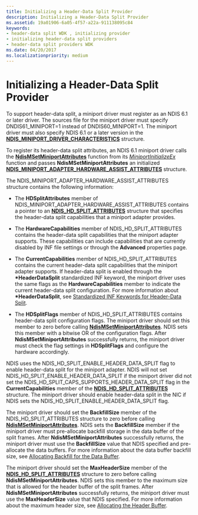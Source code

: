 ```yaml
---
title: Initializing a Header-Data Split Provider
description: Initializing a Header-Data Split Provider
ms.assetid: 19a01906-6a05-4f57-a22a-911138095c84
keywords:
- header-data split WDK , initializing provider
- initializing header-data split providers
- header-data split providers WDK
ms.date: 04/20/2017
ms.localizationpriority: medium
---
```


# Initializing a Header-Data Split Provider





To support header-data split, a miniport driver must register as an NDIS 6.1 or later driver. The sources file for the miniport driver must specify DNDIS61\_MINIPORT=1 instead of DNDIS60\_MINIPORT=1. The miniport driver must also specify NDIS 6.1 or a later version in the [**NDIS\_MINIPORT\_DRIVER\_CHARACTERISTICS**](https://msdn.microsoft.com/library/windows/hardware/ff565958) structure.

To register its header-data split attributes, an NDIS 6.1 miniport driver calls the [**NdisMSetMiniportAttributes**](https://msdn.microsoft.com/library/windows/hardware/ff563672) function from its [*MiniportInitializeEx*](https://msdn.microsoft.com/library/windows/hardware/ff559389) function and passes **NdisMSetMiniportAttributes** an initialized [**NDIS\_MINIPORT\_ADAPTER\_HARDWARE\_ASSIST\_ATTRIBUTES**](https://msdn.microsoft.com/library/windows/hardware/ff565924) structure.

The NDIS\_MINIPORT\_ADAPTER\_HARDWARE\_ASSIST\_ATTRIBUTES structure contains the following information:

-   The **HDSplitAttributes** member of NDIS\_MINIPORT\_ADAPTER\_HARDWARE\_ASSIST\_ATTRIBUTES contains a pointer to an [**NDIS\_HD\_SPLIT\_ATTRIBUTES**](https://msdn.microsoft.com/library/windows/hardware/ff565694) structure that specifies the header-data split capabilities that a miniport adapter provides.

-   The **HardwareCapabilities** member of NDIS\_HD\_SPLIT\_ATTRIBUTES contains the header-data split capabilities that the miniport adapter supports. These capabilities can include capabilities that are currently disabled by INF file settings or through the **Advanced** properties page.

-   The **CurrentCapabilities** member of NDIS\_HD\_SPLIT\_ATTRIBUTES contains the current header-data split capabilities that the miniport adapter supports. If header-data split is enabled through the **\*HeaderDataSplit** standardized INF keyword, the miniport driver uses the same flags as the **HardwareCapabilities** member to indicate the current header-data split configuration. For more information about **\*HeaderDataSplit**, see [Standardized INF Keywords for Header-Data Split](standardized-inf-keywords-for-header-data-split.md).

-   The **HDSplitFlags** member of NDIS\_HD\_SPLIT\_ATTRIBUTES contains header-data split configuration flags. The miniport driver should set this member to zero before calling [**NdisMSetMiniportAttributes**](https://msdn.microsoft.com/library/windows/hardware/ff563672). NDIS sets this member with a bitwise OR of the configuration flags. After **NdisMSetMiniportAttributes** successfully returns, the miniport driver must check the flag settings in **HDSplitFlags** and configure the hardware accordingly.

NDIS uses the NDIS\_HD\_SPLIT\_ENABLE\_HEADER\_DATA\_SPLIT flag to enable header-data split for the miniport adapter. NDIS will not set NDIS\_HD\_SPLIT\_ENABLE\_HEADER\_DATA\_SPLIT if the miniport driver did not set the NDIS\_HD\_SPLIT\_CAPS\_SUPPORTS\_HEADER\_DATA\_SPLIT flag in the **CurrentCapabilities** member of the [**NDIS\_HD\_SPLIT\_ATTRIBUTES**](https://msdn.microsoft.com/library/windows/hardware/ff565694) structure. The miniport driver should enable header-data split in the NIC if NDIS sets the NDIS\_HD\_SPLIT\_ENABLE\_HEADER\_DATA\_SPLIT flag.

The miniport driver should set the **BackfillSize** member of the NDIS\_HD\_SPLIT\_ATTRIBUTES structure to zero before calling [**NdisMSetMiniportAttributes**](https://msdn.microsoft.com/library/windows/hardware/ff563672). NDIS sets the **BackfillSize** member if the miniport driver must pre-allocate backfill storage in the data buffer of the split frames. After **NdisMSetMiniportAttributes** successfully returns, the miniport driver must use the **BackfillSize** value that NDIS specified and pre-allocate the data buffers. For more information about the data buffer backfill size, see [Allocating Backfill for the Data Buffer](allocating-backfill-for-the-data-buffer.md).

The miniport driver should set the **MaxHeaderSize** member of the [**NDIS\_HD\_SPLIT\_ATTRIBUTES**](https://msdn.microsoft.com/library/windows/hardware/ff565694) structure to zero before calling **NdisMSetMiniportAttributes**. NDIS sets this member to the maximum size that is allowed for the header buffer of the split frames. After **NdisMSetMiniportAttributes** successfully returns, the miniport driver must use the **MaxHeaderSize** value that NDIS specified. For more information about the maximum header size, see [Allocating the Header Buffer](allocating-the-header-buffer.md).

 

 





